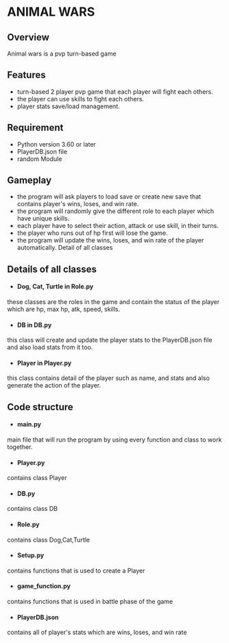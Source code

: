 # ANIMAL WARS

## Overview
Animal wars is a pvp turn-based game

## Features
- turn-based 2 player pvp game that each player will fight each others.
- the player can use skills to fight each others.
- player stats save/load management.

## Requirement
- Python version 3.60 or later
- PlayerDB.json file
- random Module

## Gameplay
- the program will ask players to load save or create new save that contains player's wins, loses, and win rate.
- the program will randomly give the different role to each player which have unique skills.
- each player have to select their action, attack or use skill, in their turns.
- the player who runs out of hp first will lose the game.
- the program will update the wins, loses, and win rate of the player automatically. Detail of all classes

## Details of all classes
- #### Dog, Cat, Turtle in Role.py
these classes are the roles in the game and contain the status of the player which are hp, max hp, atk, speed, skills.
- #### DB in DB.py
this class will create and update the player stats to the PlayerDB.json file and also load stats from it too.
- #### Player in Player.py
this class contains detail of the player such as name, and stats and also generate the action of the player.

## Code structure
- #### main.py
main file that will run the program by using every function and class to work together.
- #### Player.py
contains class Player
- #### DB.py
contains class DB
- #### Role.py
contains class Dog,Cat,Turtle
- #### Setup.py
contains functions that is used to create a Player
- #### game_function.py
contains functions that is used in battle phase of the game
- #### PlayerDB.json
contains all of player's stats which are wins, loses, and win rate
